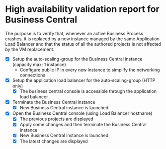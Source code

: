 # High availability validation report for Business Central
The purpose is to verify that, whenever an active Business Process crashes, it is replaced by 
a new instance managed by the same Application Load Balancer and that the status of all the authored projects
is not affected by the VM replacement.

- [x] Setup the auto-scaling-group for the Business Central instance (capacity max: 1 instance)
  - Configure public IP in every new instance to simplify the networking connections 
- [x] Setup the application load balancer for the auto-scaling-group (HTTP only)
  - [x] The business central console is accessible through the application load balancer
- [x] Terminate the Business Central instance
    - [x] New Business Central instance is launched
- [x] Open the Business Central console (using Load Balancer hostname)
    - [x] The previous projects are displayed
    - [x] Apply some changes and then terminate the Business Central instance
    - [x] New Business Central instance is launched
    - [x] The latest changes are displayed